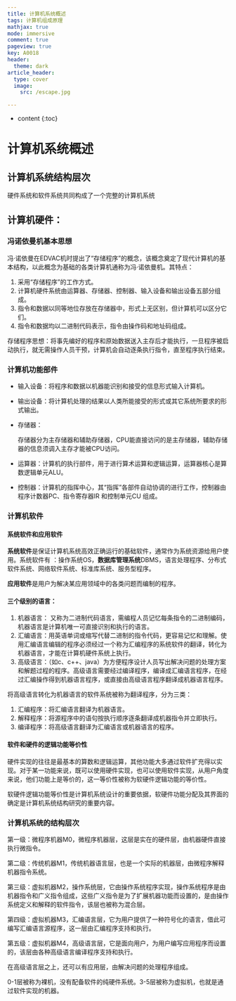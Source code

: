 ```yaml
---
title: 计算机系统概述
tags: 计算机组成原理
mathjax: true
mode: immersive
comment: true
pageview: true
key: A0018
header:
  theme: dark
article_header:
  type: cover
  image:
    src: /escape.jpg

---
```



* content
{:toc}


# 计算机系统概述

## 计算机系统结构层次

硬件系统和软件系统共同构成了一个完整的计算机系统

## 计算机硬件：

### 冯诺依曼机基本思想

冯·诺依曼在EDVAC机时提出了“存储程序”的概念，该概念奠定了现代计算机的基本结构，以此概念为基础的各类计算机通称为冯·诺依曼机。其特点：

1. 采用“存储程序”的工作方式。
2. 计算机硬件系统由运算器、存储器、控制器、输入设备和输出设备五部分组成。
3. 指令和数据以同等地位存放在存储器中，形式上无区别，但计算机可以区分它们。
4. 指令和数据均以二进制代码表示，指令由操作码和地址码组成。

存储程序思想：将事先编好的程序和原始数据送入主存后才能执行，一旦程序被启动执行，就无需操作人员干预，计算机会自动逐条执行指令，直至程序执行结束。

### 计算机功能部件

* 输入设备：将程序和数据以机器能识别和接受的信息形式输入计算机。

* 输出设备：将计算机处理的结果以人类所能接受的形式或其它系统所要求的形式输出。

* 存储器：

  存储器分为主存储器和辅助存储器，CPU能直接访问的是主存储器，辅助存储器的信息须调入主存才能被CPU访问。

* 运算器：计算机的执行部件，用于进行算术运算和逻辑运算，运算器核心是算数逻辑单元ALU。
* 控制器：计算机的指挥中心，其“指挥”各部件自动协调的进行工作，控制器由 程序计数器PC、指令寄存器IR 和控制单元CU 组成。

### 计算机软件

#### 系统软件和应用软件

**系统软件**是保证计算机系统高效正确运行的基础软件，通常作为系统资源给用户使用。系统软件有 ：操作系统OS，**数据库管理系统**DBMS，语言处理程序、分布式软件系统、网络软件系统、标准库系统、服务型程序。

**应用软件**是用户为解决某应用领域中的各类问题而编制的程序。

#### 三个级别的语言：

1. 机器语言： 又称为二进制代码语言，需编程人员记忆每条指令的二进制编码，机器语言是计算机唯一可直接识别和执行的语言。
2. 汇编语言：用英语单词或缩写代替二进制的指令代码，更容易记忆和理解。使用汇编语言编辑的程序必须经过一个称为汇编程序的系统软件的翻译，转化为机器语言，才能在计算机硬件系统上执行。
3. 高级语言：（如c、c++、java）为方便程序设计人员写出解决问题的处理方案和解题过程的程序。高级语言需要经过编译程序，编译成汇编语言程序，在经过汇编操作得到机器语言程序，或直接由高级语言程序翻译成机器语言程序。

将高级语言转化为机器语言的软件系统被称为翻译程序，分为三类：

1. 汇编程序：将汇编语言翻译为机器语言。
2. 解释程序：将源程序中的语句按执行顺序逐条翻译成机器指令并立即执行。
3. 编译程序：将高级语言翻译为汇编语言或机器语言的程序。

#### 软件和硬件的逻辑功能等价性

硬件实现的往往是最基本的算数和逻辑运算，其他功能大多通过软件扩充得以实现。对于某一功能来说，既可以使用硬件实现，也可以使用软件实现，从用户角度来说，他们功能上是等价的，这一等价性被称为软硬件逻辑功能的等价性。

软硬件逻辑功能等价性是计算机系统设计的重要依据，软硬件功能分配及其界面的确定是计算机系统结构研究的重要内容。

### 计算机系统的结构层次

第一级：微程序机器M0，微程序机器层，这层是实在的硬件层，由机器硬件直接执行微指令。

第二级：传统机器M1，传统机器语言层，也是一个实际的机器层，由微程序解释机器指令系统。

第三级：虚拟机器M2，操作系统层，它由操作系统程序实现，操作系统程序是由机器指令和广义指令组成，这些广义指令是为了扩展机器功能而设置的，是由操作系统定义和解释的软件指令，该层也被称为混合层。

第四级：虚拟机器M3，汇编语言层，它为用户提供了一种符号化的语言，借此可编写汇编语言源程序，这一层由汇编程序支持和执行。

第五级：虚拟机器M4，高级语言层，它是面向用户，为用户编写应用程序而设置的，该层由各种高级语言编译程序支持和执行。

在高级语言层之上，还可以有应用层，由解决问题的处理程序组成。

0-1层被称为裸机，没有配备软件的纯硬件系统。3-5层被称为虚拟机，也就是通过软件实现的机器。